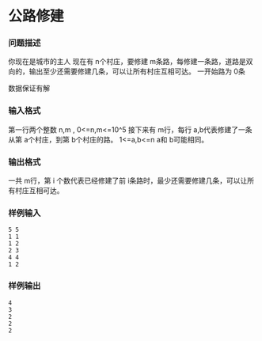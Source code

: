 # 公路修建



### 问题描述

你现在是城市的主人
现在有 n个村庄，要修建 m条路，每修建一条路，道路是双向的，输出至少还需要修建几条，可以让所有村庄互相可达。
一开始路为 0条

数据保证有解

### 输入格式

第一行两个整数 n,m , 0<=n,m<=10^5
接下来有 m行，每行 a,b代表修建了一条从第 a个村庄，到第 b个村庄的路。
1<=a,b<=n
a和 b可能相同。

### 输出格式

一共 m行，第 i 个数代表已经修建了前 i条路时，最少还需要修建几条，可以让所有村庄互相可达。

### 样例输入

```
5 5
1 1
1 2
2 3
4 4
1 2
```



### 样例输出

```
4
3
2
2
2
```